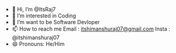 - 👋 Hi, I’m @ItsRaj7
- 👀 I’m interested in Coding
- 🌱 I’m want to be Software Devloper
- 📫 How to reach me Email : itshimanshuraj07@gmail.com Insta : @itshimanshuraj07
- 😄 Pronouns: He/Him

<!---
ItsRaj7/ItsRaj7 is a ✨ special ✨ repository because its `README.md` (this file) appears on your GitHub profile.
You can click the Preview link to take a look at your changes.
--->
